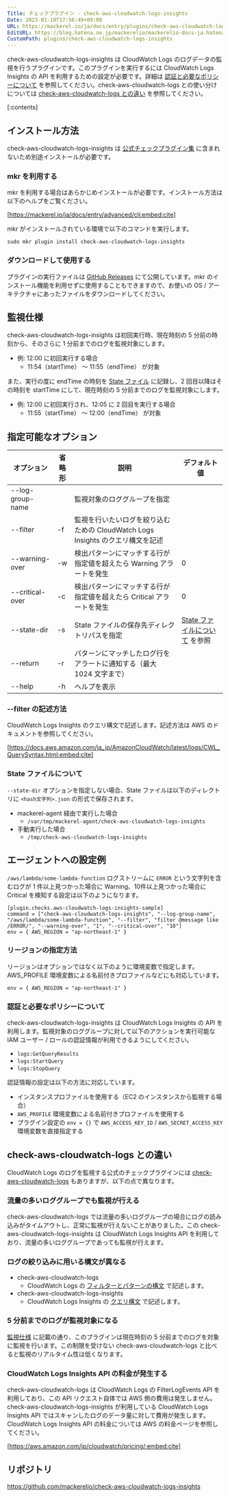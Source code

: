 ```yaml
---
Title: チェックプラグイン - check-aws-cloudwatch-logs-insights
Date: 2023-01-18T17:56:49+09:00
URL: https://mackerel.io/ja/docs/entry/plugins/check-aws-cloudwatch-logs-insights
EditURL: https://blog.hatena.ne.jp/mackerelio/mackerelio-docs-ja.hatenablog.mackerel.io/atom/entry/4207112889955367034
CustomPath: plugins/check-aws-cloudwatch-logs-insights
---
```


check-aws-cloudwatch-logs-insights は CloudWatch Logs のログデータの監視を行うプラグインです。このプラグインを実行するには CloudWatch Logs Insights の API を利用するための設定が必要です。詳細は [認証と必要なポリシーについて](#policy) を参照してください。check-aws-cloudwatch-logs との使い分けについては [check-aws-cloudwatch-logs との違い](#difference) を参照してください。

[:contents]

<h2 id="installation">インストール方法</h2>

check-aws-cloudwatch-logs-insights は [公式チェックプラグイン集](https://mackerel.io/ja/docs/entry/howto/mackerel-check-plugins) に含まれないため別途インストールが必要です。

### mkr を利用する

mkr を利用する場合はあらかじめインストールが必要です。インストール方法は以下のヘルプをご覧ください。

[https://mackerel.io/ja/docs/entry/advanced/cli:embed:cite]

mkr がインストールされている環境で以下のコマンドを実行します。

```
sudo mkr plugin install check-aws-cloudwatch-logs-insights
```

### ダウンロードして使用する

プラグインの実行ファイルは [GitHub Releases](https://github.com/mackerelio/check-aws-cloudwatch-logs-insights/releases) にて公開しています。mkr のインストール機能を利用せずに使用することもできますので、お使いの OS / アーキテクチャにあったファイルをダウンロードしてください。

<h2 id="specification">監視仕様</h2>

check-aws-cloudwatch-logs-insights は初回実行時、現在時刻の 5 分前の時刻から、そのさらに 1 分前までのログを監視対象にします。

- 例: 12:00 に初回実行する場合
  - 11:54（startTime） 〜 11:55（endTime） が対象

また、実行の度に endTime の時刻を [State ファイル](#state-file) に記録し、2 回目以降はその時刻を startTime にして、現在時刻の 5 分前までのログを監視対象にします。

- 例: 12:00 に初回実行され、12:05 に 2 回目を実行する場合
  - 11:55（startTime） 〜 12:00（endTime） が対象

<h2 id="options">指定可能なオプション</h2>

| オプション            | 省略形 | 説明                                                                 | デフォルト値  |
| --------------------- | ------ | -------------------------------------------------------------------- | -------- |
| --log-group-name |  | 監視対象のロググループを指定 |  |
| --filter | -f | 監視を行いたいログを絞り込むための CloudWatch Logs Insights のクエリ構文を記述 |  |
| --warning-over | -w | 検出パターンにマッチする行が指定値を超えたら Warning アラートを発生 | 0 |
| --critical-over | -c | 検出パターンにマッチする行が指定値を超えたら Critical アラートを発生 | 0 |
| --state-dir | -s | State ファイルの保存先ディレクトリパスを指定 | [State ファイルについて](#state-file) を参照 |
| --return | -r | パターンにマッチしたログ行をアラートに通知する（最大 1024 文字まで） |  |
| --help | -h | ヘルプを表示 |  |

<h3 id="filter">--filter の記述方法</h3>

CloudWatch Logs Insights のクエリ構文で記述します。記述方法は AWS のドキュメントを参照してください。

[https://docs.aws.amazon.com/ja_jp/AmazonCloudWatch/latest/logs/CWL_QuerySyntax.html:embed:cite]


<h3 id="state-file">State ファイルについて</h3>

`--state-dir` オプションを指定しない場合、State ファイルは以下のディレクトリに `<hash文字列>.json` の形式で保存されます。

- mackerel-agent 経由で実行した場合
  - `/var/tmp/mackerel-agent/check-aws-cloudwatch-logs-insights`
- 手動実行した場合
  - `/tmp/check-aws-cloudwatch-logs-insights`


<h2 id="config">エージェントへの設定例</h2>

`/aws/lambda/some-lambda-function` ログストリームに `ERROR` という文字列を含むログが 1 件以上見つかった場合に Warning、10件以上見つかった場合に Critical を検知する設定は以下のようになります。

```
[plugin.checks.aws-cloudwatch-logs-insights-sample]
command = ["check-aws-cloudwatch-logs-insights", "--log-group-name", "/aws/lambda/some-lambda-function", "--filter", "filter @message like /ERROR/", "--warning-over", "1", "--critical-over", "10"]
env = { AWS_REGION = "ap-northeast-1" }
```

<h3 id="region">リージョンの指定方法</h3>

リージョンはオプションではなく以下のように環境変数で指定します。AWS_PROFILE 環境変数による名前付きプロファイルなどにも対応しています。

```
env = { AWS_REGION = "ap-northeast-1" }
```

<h3 id="policy">認証と必要なポリシーについて</h3>

check-aws-cloudwatch-logs-insights は CloudWatch Logs Insights の API を利用します。監視対象のロググループに対して以下のアクションを実行可能な IAM ユーザー / ロールの認証情報が利用できるようにしてください。

- `logs:GetQueryResults`
- `logs:StartQuery`
- `logs:StopQuery`

認証情報の設定は以下の方法に対応しています。

- インスタンスプロファイルを使用する（EC2 のインスタンスから監視する場合）
- `AWS_PROFILE` 環境変数による名前付きプロファイルを使用する
- プラグイン設定の `env = {}` で `AWS_ACCESS_KEY_ID` / `AWS_SECRET_ACCESS_KEY` 環境変数を直接指定する


<h2 id="difference">check-aws-cloudwatch-logs との違い</h2>

CloudWatch Logs のログを監視する公式のチェックプラグインには [check-aws-cloudwatch-logs](https://mackerel.io/ja/docs/entry/plugins/check-aws-cloudwatch-logs) もありますが、以下の点で異なります。

### 流量の多いロググループでも監視が行える

check-aws-cloudwatch-logs では流量の多いロググループの場合にログの読み込みがタイムアウトし、正常に監視が行えないことがありました。この check-aws-cloudwatch-logs-insights は CloudWatch Logs Insights API を利用しており、流量の多いロググループであっても監視が行えます。


### ログの絞り込みに用いる構文が異なる

- check-aws-cloudwatch-logs
  - CloudWatch Logs の [フィルターとパターンの構文](https://docs.aws.amazon.com/ja_jp/AmazonCloudWatch/latest/logs/FilterAndPatternSyntax.html) で記述します。
- check-aws-cloudwatch-logs-insights
  - CloudWatch Logs Insights の [クエリ構文](https://docs.aws.amazon.com/ja_jp/AmazonCloudWatch/latest/logs/CWL_QuerySyntax.html) で記述します。

### 5 分前までのログが監視対象になる

[監視仕様](#specification) に記載の通り、このプラグインは現在時刻の 5 分前までのログを対象に監視を行います。この制限を受けない check-aws-cloudwatch-logs と比べると監視のリアルタイム性は低くなります。

### CloudWatch Logs Insights API の料金が発生する

check-aws-cloudwatch-logs は CloudWatch Logs の FilterLogEvents API を利用しており、この API リクエスト自体では AWS 側の費用は発生しません。check-aws-cloudwatch-logs-insights が利用している CloudWatch Logs Insights API ではスキャンしたログのデータ量に対して費用が発生します。CloudWatch Logs Insights API の料金については AWS の料金ページを参照してください。

[https://aws.amazon.com/jp/cloudwatch/pricing/:embed:cite]


<h2 id="repository">リポジトリ</h2>

https://github.com/mackerelio/check-aws-cloudwatch-logs-insights
